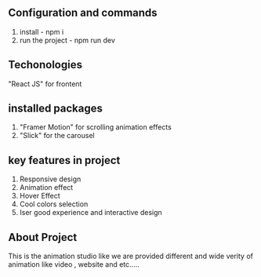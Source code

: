 ## Configuration and commands
1. install - npm i
2. run the project - npm run dev

## Techonologies
"React JS" for frontent

## installed packages
1. "Framer Motion" for scrolling animation effects
2. "Slick" for the carousel

## key features in project
1. Responsive design
2. Animation effect
3. Hover Effect
4. Cool colors selection
5. Iser good experience and interactive design

## About Project
This is the animation studio like we are provided different and wide verity of animation like video , website and etc.....
